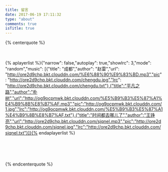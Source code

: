 ```yaml
---
title: 留言
date: 2017-06-19 17:11:32
type: "about"
comments: true
isTitle: true
---
```


{% centerquote %}



　　　

{% aplayerlist %}{"narrow": false,"autoplay": true,"showlrc": 3,"mode": "random","music": [{"title": "成都","author": "赵雷","url": "http://ore2d9chp.bkt.clouddn.com/%E6%88%90%E9%83%BD.mp3","pic": "http://ore2d9chp.bkt.clouddn.com/chengdu.jpg","lrc": "http://ore2d9chp.bkt.clouddn.com/chengdu.txt"},{"title":"平凡之路","author":"朴树","url":"http://og9ocpmwk.bkt.clouddn.com/%E5%B9%B3%E5%87%A1%E4%B9%8B%E8%B7%AF.mp3","pic":"http://og9ocpmwk.bkt.clouddn.com/1.jpg","lrc":"http://og9ocpmwk.bkt.clouddn.com/%E5%B9%B3%E5%87%A1%E4%B9%8B%E8%B7%AF.txt"},{"title":"时间都去哪儿了","author":"王铮亮","url":"http://ore2d9chp.bkt.clouddn.com/sjqnel.mp3","pic":"http://ore2d9chp.bkt.clouddn.com/sjqnel.jpg","lrc":"http://ore2d9chp.bkt.clouddn.com/sjqnel.txt"}]}{% endaplayerlist %}　　　

　　

　　

{% endcenterquote %}